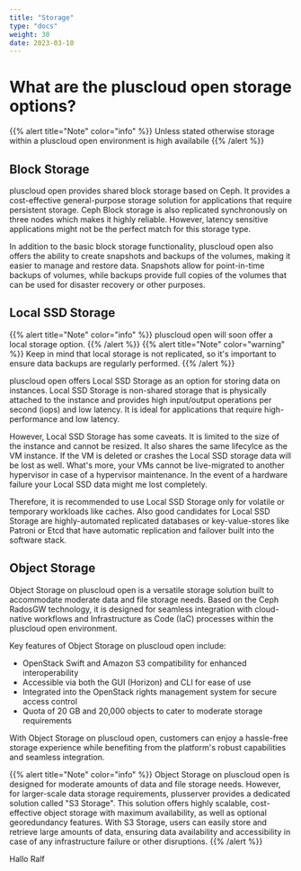 ```yaml
---
title: "Storage"
type: "docs"
weight: 30
date: 2023-03-10
---
```


# What are the pluscloud open storage options?

{{% alert title="Note" color="info" %}}
Unless stated otherwise storage within a pluscloud open environment is high availabile
{{% /alert %}}

## Block Storage

pluscloud open provides shared block storage based on Ceph. It provides a cost-effective general-purpose storage solution for applications that require persistent storage. Ceph Block storage is also replicated synchronously on three nodes which makes it highly reliable. However, latency sensitive applications might not be the perfect match for this storage type.

In addition to the basic block storage functionality, pluscloud open also offers the ability to create snapshots and backups of the volumes, making it easier to manage and restore data. Snapshots allow for point-in-time backups of volumes, while backups provide full copies of the volumes that can be used for disaster recovery or other purposes.

## Local SSD Storage

{{% alert title="Note" color="info" %}}
pluscloud open will soon offer a local storage option.
{{% /alert %}}
{{% alert title="Note" color="warning" %}}
Keep in mind that local storage is not replicated, so it's important to ensure data backups are regularly performed.
{{% /alert %}}

pluscloud open offers Local SSD Storage as an option for storing data on instances. Local SSD Storage is non-shared storage that is physically attached to the instance and provides high input/output operations per second (iops) and low latency. It is ideal for applications that require high-performance and low latency.

However, Local SSD Storage has some caveats. It is limited to the size of the instance and cannot be resized. It also shares the same lifecylce as the VM instance. If the VM is deleted or crashes the Local SSD storage data will be lost as well. What's more, your VMs cannot be live-migrated to another hypervisor in case of a hypervisor maintenance. In the event of a hardware failure your Local SSD data might me lost completely.

Therefore, it is recommended to use Local SSD Storage only for volatile or temporary workloads like caches. Also good candidates for Local SSD Storage are highly-automated replicated databases or key-value-stores like Patroni or Etcd that have automatic replication and failover built into the software stack.

## Object Storage

Object Storage on pluscloud open is a versatile storage solution built to accommodate moderate data and file storage needs. Based on the Ceph RadosGW technology, it is designed for seamless integration with cloud-native workflows and Infrastructure as Code (IaC) processes within the pluscloud open environment.

Key features of Object Storage on pluscloud open include:

- OpenStack Swift and Amazon S3 compatibility for enhanced interoperability
- Accessible via both the GUI (Horizon) and CLI for ease of use
- Integrated into the OpenStack rights management system for secure access control
- Quota of 20 GB and 20,000 objects to cater to moderate storage requirements

With Object Storage on pluscloud open, customers can enjoy a hassle-free storage experience while benefiting from the platform's robust capabilities and seamless integration.

{{% alert title="Note" color="info" %}}
Object Storage on pluscloud open is designed for moderate amounts of data and file storage needs. However, for larger-scale data storage requirements, plusserver provides a dedicated solution called "S3 Storage". This solution offers highly scalable, cost-effective object storage with maximum availability, as well as optional georedundancy features. With S3 Storage, users can easily store and retrieve large amounts of data, ensuring data availability and accessibility in case of any infrastructure failure or other disruptions.
{{% /alert %}}


Hallo Ralf